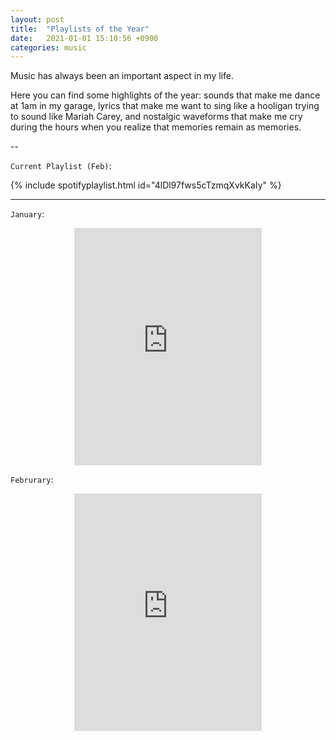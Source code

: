 ```yaml
---
layout: post
title:  "Playlists of the Year"
date:   2021-01-01 15:10:56 +0900
categories: music
---
```


Music has always been an important aspect in my life. 

Here you can find some highlights of the year: sounds that make me dance at 1am in my garage, lyrics that make me want to sing like a hooligan trying to sound like Mariah Carey, and nostalgic waveforms that make me cry during the hours when you realize that memories remain as memories.

<!-- more -->

--

`Current Playlist (Feb)`: 

{% include spotifyplaylist.html id="4lDl97fws5cTzmqXvkKaIy" %}



---

`January`: 

<center><iframe src="https://open.spotify.com/embed/playlist/2IRhy7qwUArIQgqWbYZntv" width="300" height="380" frameborder="0" allowtransparency="true" allow="encrypted-media"></iframe></center>

`Februrary`: 

<center><iframe src="https://open.spotify.com/embed/playlist/2f05BsGICIClV9pI0qLbuD" width="300" height="380" frameborder="0" allowtransparency="true" allow="encrypted-media"></iframe></center>


